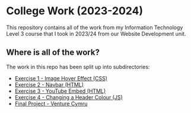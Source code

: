 # College Work (2023-2024)

This repository contains all of the work from my Information Technology Level 3
course that I took in 2023/24 from our Website Development unit.

## Where is all of the work?

The work in this repo has been split up into subdirectories:

* [Exercise 1 - Image Hover Effect (CSS)](./exercises/01_image-hover-effect)
* [Exercise 2 - Navbar (HTML)](./exercises/02_navbar)
* [Exercise 3 - YouTube Embed (HTML)](./exercises/03_youtube-embed)
* [Exercise 4 - Changing a Header Colour (JS)](./exercises/04_change-header-colour)
* [Final Project - Venture Cymru](./venture-cymru)
